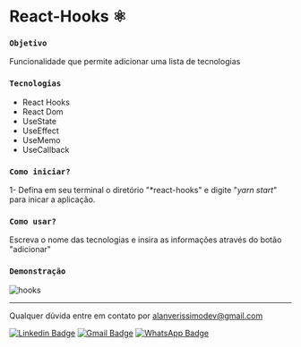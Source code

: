 # React-Hooks ⚛️

### `Objetivo`

Funcionalidade que permite adicionar uma lista de tecnologias 

### `Tecnologias`

- React Hooks
- React Dom
- UseState
- UseEffect
- UseMemo
- UseCallback

### `Como iniciar?`

1- Defina em seu terminal o diretório "*react-hooks" e digite "*yarn start*" para inicar a aplicação.

### `Como usar?`

Escreva o nome das tecnologias e insira as informações através do botão "adicionar"

### `Demonstração`

![hooks](https://user-images.githubusercontent.com/79871232/172101302-f54e3527-bdee-490a-bc4a-17ccf6f080bf.png)

------------------------------------------------------------------

Qualquer dúvida entre em contato por <a href="mailto:alanverissimodev@gmail.com?">alanverissimodev@gmail.com</a>

 [![Linkedin Badge](https://img.shields.io/badge/-LinkedIn-blue?style=flat-square&logo=Linkedin&logoColor=white&link=https://www.linkedin.com/in/alanverissimo/)](https://www.linkedin.com/in/alanverissimo/)
[![Gmail Badge](https://img.shields.io/badge/-Gmail-c14438?style=flat-square&logo=Gmail&logoColor=white&link=mailto:alanverissimodev@gmail.com)](mailto:alanverissimodev@gmail.com)
[![WhatsApp Badge](https://img.shields.io/badge/WhatsApp-0DA204?style=flat-square&logo=whatsapp&logoColor=white)](https://wa.me/5521982609925)
